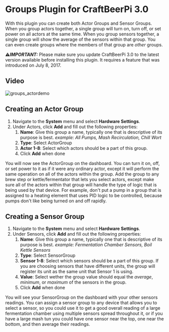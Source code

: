 # Groups Plugin for CraftBeerPi 3.0
With this plugin you can create both Actor Groups and Sensor Groups.  When you group actors together, a single group will turn on, turn off, or set power on all actors at the same time.  When you group sensors together, a single group will show the average of the sensors within that group.  You can even create groups where the members of that group are *other* groups.

:warning:***IMPORTANT:*** Please make sure you update CraftBeerPi 3.0 to the latest version available before installing this plugin. It requires a feature that was introduced on July 8, 2017.

## Video
![groups_actordemo](https://user-images.githubusercontent.com/29404417/28087816-cbbab528-6651-11e7-9153-768c13ab438c.gif)

## Creating an Actor Group
1.  Navigate to the **System** menu and select **Hardware Settings**.
2.  Under Actors, click **Add** and fill out the following properties:
    1.  **Name**: Give this group a name, typically one that is descriptive of its purpose is best. *example: All Pumps, Mash Recirculation, Chill Wort*
    2.  **Type**: Select ActorGroup
    3.  **Actor 1-8**: Select which actors should be a part of this group.
    4.  Click **Add** when done

You will now see the ActorGroup on the dashboard.  You can turn it on, off, or set power to it as if it were any ordinary actor, except it will perform the same operation on all of the actors within the group.  Add the group to any brew step or kettle/fermentator that lets you select actors, except make sure all of the actors within that group will handle the type of logic that is being used by that device.  For example, don't put a pump in a group that is assigned to a heating element that uses PID logic to be controlled, because pumps don't like being turned on and off rapidly.

## Creating a Sensor Group
1.  Navigate to the **System** menu and select **Hardware Settings**.
2.  Under Sensors, click **Add** and fill out the following properties:
    1.  **Name**: Give this group a name, typically one that is descriptive of its purpose is best. *example: Fermentation Chamber Sensors, Boil Kettle Sensors*
    2.  **Type**: Select SensorGroup
    3.  **Sensor 1-8**: Select which sensors should be a part of this group. If you are choosing sensors that have different units, the group will register its unit as the same unit that Sensor 1 is using.
    4. **Value**: Select wether the group value should equal the *average*, *minimum*, or *maximum* of the sensors in the group.
    5.  Click **Add** when done

You will see your SensorGroup on the dashboard with your other sensors readings.  You can assign a sensor group to any device that allows you to select a sensor, so you could use it to get a good overall reading of a large fermentation chamber using multiple sensors spread throughout it, or if you have a large mash tun you could have one sensor near the top, one near the bottom, and then average their readings.
